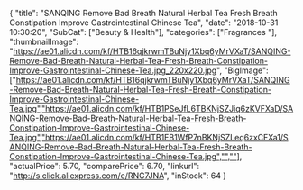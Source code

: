 {
	"title": "SANQING  Remove Bad Breath Natural Herbal  Tea Fresh Breath  Constipation Improve Gastrointestinal Chinese Tea",
	"date": "2018-10-31 10:30:20",
	"SubCat": ["Beauty & Health"],
	"categories": ["Fragrances "],
	"thumbnailImage": "https://ae01.alicdn.com/kf/HTB16qjkrwmTBuNjy1Xbq6yMrVXaT/SANQING-Remove-Bad-Breath-Natural-Herbal-Tea-Fresh-Breath-Constipation-Improve-Gastrointestinal-Chinese-Tea.jpg_220x220.jpg",
	"BigImage": ["https://ae01.alicdn.com/kf/HTB16qjkrwmTBuNjy1Xbq6yMrVXaT/SANQING-Remove-Bad-Breath-Natural-Herbal-Tea-Fresh-Breath-Constipation-Improve-Gastrointestinal-Chinese-Tea.jpg","https://ae01.alicdn.com/kf/HTB1PSeJfL6TBKNjSZJiq6zKVFXaD/SANQING-Remove-Bad-Breath-Natural-Herbal-Tea-Fresh-Breath-Constipation-Improve-Gastrointestinal-Chinese-Tea.jpg","https://ae01.alicdn.com/kf/HTB1EB1WfP7nBKNjSZLeq6zxCFXa1/SANQING-Remove-Bad-Breath-Natural-Herbal-Tea-Fresh-Breath-Constipation-Improve-Gastrointestinal-Chinese-Tea.jpg","",""],
	"actualPrice": 5.70,
	"comparePrice": 6.70,
	"linkurl": "http://s.click.aliexpress.com/e/RNC7JNA",
	"inStock": 64
}

